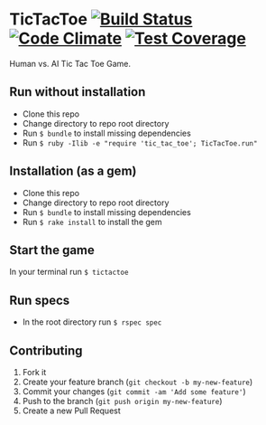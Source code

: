 # TicTacToe [![Build Status](https://travis-ci.org/karimmtarek/tic_tac_toe.svg?branch=master)](https://travis-ci.org/karimmtarek/tic_tac_toe) [![Code Climate](https://codeclimate.com/github/karimmtarek/tic_tac_toe/badges/gpa.svg)](https://codeclimate.com/github/karimmtarek/tic_tac_toe) [![Test Coverage](https://codeclimate.com/github/karimmtarek/tic_tac_toe/badges/coverage.svg)](https://codeclimate.com/github/karimmtarek/tic_tac_toe/coverage)

Human vs. AI Tic Tac Toe Game.

## Run without installation
- Clone this repo
- Change directory to repo root directory
- Run `$ bundle` to install missing dependencies
- Run `$ ruby -Ilib -e "require 'tic_tac_toe'; TicTacToe.run"`

## Installation (as a gem)

- Clone this repo
- Change directory to repo root directory
- Run `$ bundle` to install missing dependencies
- Run `$ rake install` to install the gem

## Start the game

In your terminal run `$ tictactoe`

## Run specs
- In the root directory run `$ rspec spec`

## Contributing

1. Fork it
2. Create your feature branch (`git checkout -b my-new-feature`)
3. Commit your changes (`git commit -am 'Add some feature'`)
4. Push to the branch (`git push origin my-new-feature`)
5. Create a new Pull Request
